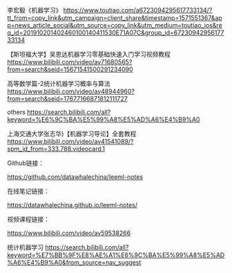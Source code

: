 李宏毅《机器学习》
https://www.toutiao.com/a6723094295617733134/?tt_from=copy_link&utm_campaign=client_share&timestamp=1571551367&app=news_article_social&utm_source=copy_link&utm_medium=toutiao_ios&req_id=201910201402460100140411530E71A07C&group_id=6723094295617733134

【斯坦福大学】吴恩达机器学习零基础快速入门学习视频教程
https://www.bilibili.com/video/av71680565?from=search&seid=15671541500291234090


高等数学篇-2统计机器学习概率与算法
https://www.bilibili.com/video/av48944960?from=search&seid=17677166871812111727

others
https://search.bilibili.com/all?keyword=%E6%9C%BA%E5%99%A8%E5%AD%A6%E4%B9%A0

上海交通大学张志华)【机器学习导论】全套教程
https://www.bilibili.com/video/av41541089/?spm_id_from=333.788.videocard.1

Github链接：

https://github.com/datawhalechina/leeml-notes

在线笔记链接：

https://datawhalechina.github.io/leeml-notes/

视频课程链接：

https://www.bilibili.com/video/av59538266


统计机器学习
https://search.bilibili.com/all?keyword=%E7%BB%9F%E8%AE%A1%E6%9C%BA%E5%99%A8%E5%AD%A6%E4%B9%A0&from_source=nav_suggest
